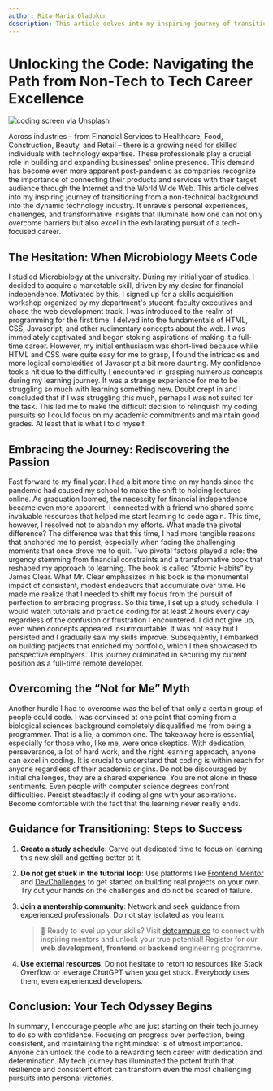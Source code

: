 ```yaml
---
author: Rita-Maria Oladokun
description: This article delves into my inspiring journey of transitioning from a non-technical background into the dynamic technology industry. It unravels personal experiences, challenges, and transformative insights that illuminate how one can not only overcome barriers but also excel in the exhilarating pursuit of a tech-focused career.
---
```


# Unlocking the Code: Navigating the Path from Non-Tech to Tech Career Excellence


![coding screen via Unsplash](https://images.unsplash.com/photo-1484417894907-623942c8ee29?ixlib=rb-4.0.3&ixid=M3wxMjA3fDB8MHxwaG90by1wYWdlfHx8fGVufDB8fHx8fA%3D%3D&auto=format&fit=crop&w=3264&q=80)


Across industries – from Financial Services to Healthcare, Food, Construction, Beauty, and Retail – there is a growing need for skilled individuals with technology expertise. These professionals play a crucial role in building and expanding businesses' online presence. This demand has become even more apparent post-pandemic as companies recognize the importance of connecting their products and services with their target audience through the Internet and the World Wide Web. This article delves into my inspiring journey of transitioning from a non-technical background into the dynamic technology industry. It unravels personal experiences, challenges, and transformative insights that illuminate how one can not only overcome barriers but also excel in the exhilarating pursuit of a tech-focused career.

## The Hesitation: When Microbiology Meets Code
I studied Microbiology at the university. During my initial year of studies, I decided to acquire a marketable skill, driven by my desire for financial independence. Motivated by this, I signed up for a skills acquisition workshop organized by my department's student-faculty executives and chose the web development track. I was introduced to the realm of programming for the first time. I delved into the fundamentals of HTML, CSS, Javascript, and other rudimentary concepts about the web. I was immediately captivated and began stoking aspirations of making it a full-time career. However, my initial enthusiasm was short-lived because while HTML and CSS were quite easy for me to grasp, I found the intricacies and more logical complexities of Javascript a bit more daunting. My confidence took a hit due to the difficulty I encountered in grasping numerous concepts during my learning journey. It was a strange experience for me to be struggling so much with learning something new. Doubt crept in and I concluded that if I was struggling this much, perhaps I was not suited for the task. This led me to make the difficult decision to relinquish my coding pursuits so I could focus on my academic commitments and maintain good grades. At least that is what I told myself. 

## Embracing the Journey: Rediscovering the Passion
Fast forward to my final year. I had a bit more time on my hands since the pandemic had caused my school to make the shift to holding lectures online. As graduation loomed, the necessity for financial independence became even more apparent. I connected with a friend who shared some invaluable resources that helped me start learning to code again. This time, however,  I resolved not to abandon my efforts. What made the pivotal difference? The difference was that this time, I had more tangible reasons that anchored me to persist, especially when facing the challenging moments that once drove me to quit.  Two pivotal factors played a role: the urgency stemming from financial constraints and a transformative book that reshaped my approach to learning. The book is called “Atomic Habits” by James Clear. What Mr. Clear emphasizes in his book is the monumental impact of consistent, modest endeavors that accumulate over time. He made me realize that I needed to shift my focus from the pursuit of perfection to embracing progress. So this time, I set up a study schedule. I would watch tutorials and practice coding for at least 2 hours every day regardless of the confusion or frustration I encountered. I did not give up, even when concepts appeared insurmountable. It was not easy but I persisted and I gradually saw my skills improve. Subsequently, I embarked on building projects that enriched my portfolio, which I then showcased to prospective employers. This journey culminated in securing my current position as a full-time remote developer.

## Overcoming the “Not for Me” Myth
Another hurdle I had to overcome was the belief that only a certain group of people could code. I was convinced at one point that coming from a biological sciences background completely disqualified me from being a programmer. That is a lie, a common one. The takeaway here is essential, especially for those who, like me, were once skeptics. With dedication, perseverance, a lot of hard work, and the right learning approach, anyone can excel in coding. It is crucial to understand that coding is within reach for anyone regardless of their academic origins. Do not be discouraged by initial challenges, they are a shared experience. You are not alone in these sentiments. Even people with computer science degrees confront difficulties. Persist steadfastly if coding aligns with your aspirations. Become comfortable with the fact that the learning never really ends.

## Guidance for Transitioning: Steps to Success
1. **Create a study schedule**: Carve out dedicated time to focus on learning this new skill and getting better at it.

2. **Do not get stuck in the tutorial loop**: Use platforms like [Frontend Mentor](https://www.frontendmentor.io/) and [DevChallenges](https://devchallenges.io/) to get started on building real projects on your own. Try out your hands on the challenges and do not be scared of failure.

3. **Join a mentorship community**: Network and seek guidance from experienced professionals. Do not stay isolated as you learn.

    > 📢 Ready to level up your skills? Visit [dotcampus.co](http://dotcampus.co) to connect with inspiring mentors and unlock your true potential! Register for our **web development**, **frontend** or **backend** engineering programme.

4. **Use external resources**: Do not hesitate to retort to resources like Stack Overflow or leverage ChatGPT when you get stuck. Everybody uses them, even experienced developers.

## Conclusion: Your Tech Odyssey Begins
In summary, I encourage people who are just starting on their tech journey to do so with confidence. Focusing on progress over perfection, being consistent, and maintaining the right mindset is of utmost importance. Anyone can unlock the code to a rewarding tech career with dedication and determination. My tech journey has illuminated the potent truth that resilience and consistent effort can transform even the most challenging pursuits into personal victories.
